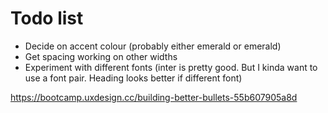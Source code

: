 # Todo list

<!-- - Find link icon for Live demo and GithubRepository links -->
<!-- - Normalise spacing on mobile -->
- Decide on accent colour (probably either emerald or emerald)
- Get spacing working on other widths
- Experiment with different fonts (inter is pretty good. But I kinda want to use a font pair. Heading looks better if different font)


https://bootcamp.uxdesign.cc/building-better-bullets-55b607905a8d